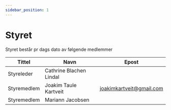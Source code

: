 ```yaml
---
sidebar_position: 1
---
```


# Styret
Styret består pr dags dato av følgende medlemmer

| Tittel      | Navn     | Epost                    |
|-------------|----------|--------------------------|
| Styreleder  | Cathrine Blachen Lindal |                          |
| Styremedlem | Joakim Taule Kartveit   | joakimkartveit@gmail.com |
| Styremedlem | Mariann Jacobsen  |  |
